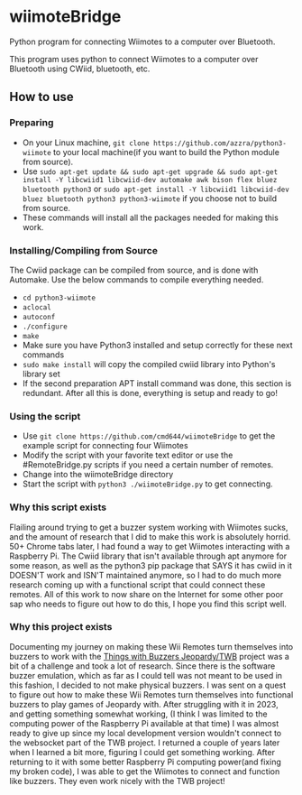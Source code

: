 # wiimoteBridge
Python program for connecting Wiimotes to a computer over Bluetooth.

This program uses python to connect Wiimotes to a computer over Bluetooth using CWiid, bluetooth, etc.

## How to use
### Preparing
- On your Linux machine, `git clone https://github.com/azzra/python3-wiimote` to your local machine(if you want to build the Python module from source).
- Use `sudo apt-get update && sudo apt-get upgrade && sudo apt-get install -Y libcwiid1 libcwiid-dev automake awk bison flex bluez bluetooth python3` or `sudo apt-get install -Y libcwiid1 libcwiid-dev bluez bluetooth python3 python3-wiimote` if you choose not to build from source.
- These commands will install all the packages needed for making this work.
### Installing/Compiling from Source
The Cwiid package can be compiled from source, and is done with Automake. Use the below commands to compile everything needed.
- `cd python3-wiimote`
- `aclocal`
- `autoconf`
- `./configure`
- `make`
- Make sure you have Python3 installed and setup correctly for these next commands
- `sudo make install` will copy the compiled cwiid library into Python's library set
- If the second preparation APT install command was done, this section is redundant.
After all this is done, everything is setup and ready to go!
### Using the script
- Use `git clone https://github.com/cmd644/wiimoteBridge` to get the example script for connecting four Wiimotes
- Modify the script with your favorite text editor or use the #RemoteBridge.py scripts if you need a certain number of remotes.
- Change into the wiimoteBridge directory
- Start the script with `python3 ./wiimoteBridge.py` to get connecting.
### Why this script exists
Flailing around trying to get a buzzer system working with Wiimotes sucks, and the amount of research that I did to make this work is absolutely horrid. 50+ Chrome tabs later, I had found a way to get Wiimotes interacting with a Raspberry Pi. The Cwiid library that isn't available through apt anymore for some reason, as well as the python3 pip package that SAYS it has cwiid in it DOESN'T work and ISN'T maintained anymore, so I had to do much more research coming up with a functional script that could connect these remotes. All of this work to now share on the Internet for some other poor sap who needs to figure out how to do this, I hope you find this script well.

### Why this project exists
Documenting my journey on making these Wii Remotes turn themselves into buzzers to work with the [Things with Buzzers Jeopardy/TWB](https://github.com/andygrunwald/things-with-buzzers-jeopardy) project was a bit of a challenge and took a lot of research. Since there is the software buzzer emulation, which as far as I could tell was not meant to be used in this fashion, I decided to not make physical buzzers. I was sent on a quest to figure out how to make these Wii Remotes turn themselves into functional buzzers to play games of Jeopardy with. After struggling with it in 2023, and getting something somewhat working, (I think I was limited to the computing power of the Raspberry Pi available at that time) I was almost ready to give up since my local development version wouldn't connect to the websocket part of the TWB project. I returned a couple of years later when I learned a bit more, figuring I could get something working. After returning to it with some better Raspberry Pi computing power(and fixing my broken code), I was able to get the Wiimotes to connect and function like buzzers. They even work nicely with the TWB project!
